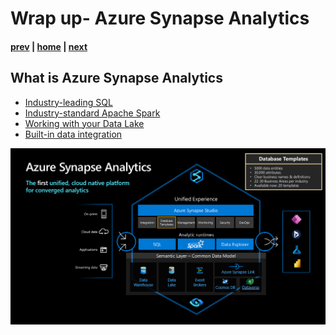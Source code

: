 # Wrap up- Azure Synapse Analytics

#### [prev](./introduction.md) | [home](./readme.md)  | [next](./databasetemplates.md)

## What is Azure Synapse Analytics 

*  [Industry-leading SQL](https://learn.microsoft.com/en-us/azure/synapse-analytics/overview-what-is#industry-leading-sql)
*  [Industry-standard Apache Spark](https://learn.microsoft.com/en-us/azure/synapse-analytics/overview-what-is#industry-standard-apache-spark)
*  [Working with your Data Lake](https://learn.microsoft.com/en-us/azure/synapse-analytics/overview-what-is#working-with-your-data-lake)
*  [Built-in data integration](https://learn.microsoft.com/en-us/azure/synapse-analytics/overview-what-is#built-in-data-integration)

![](/images/databaseTEmplates_azureSynapse.png)